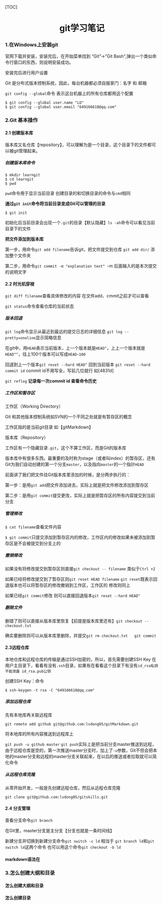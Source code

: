 [TOC]

<h1><center>git学习笔记</center></h1>



### 1.在Windows上安装git

官网下载并安装，安装完后，在开始菜单找到 “Git”->"Git Bash",弹出一个类似命令行窗口的东西，则说明安装成功。

安装完后进行用户设置

Git 是分布式版本控制系统，因此，每台机器都必须自报家门：名字 和 邮箱

`git config --global`命令 表示这台机器上的所有仓库都用这个配置

```git
$ git config --global user.name "LD"
$ git config --global user.email "649166610@qq.com"
```

### 2.Git 基本操作

#### 2.1 创建版本库

版本库又名仓库【repository】，可以理解为是一个目录，这个目录下的文件都可以被git管理起来。

##### 创建版本库命令

```git
$ mkdir learngit
$ cd learngit
$ pwd
```

`pwd`命令用于显示当前目录 创建目录的和切换目录的命令与`cmd`相同

**通过`git init`命令将当前目录变成Git可以管理的目录**

```git
$ git init
```

初始化后当前目录会出现一个`.git`的目录【默认隐藏】`ls -ah`命令可以看见当前目录下的文件

**把文件添加到版本库**

第一步，用命令`git add filename`告诉git，把文件提交到仓库 `git add dir/`  添加整个文件夹

第二步，用命令`git commit -m "explanation text" `-m 后面输入的是本次提交的说明文字

#### 2.2 时光机穿梭

`git diff filename`查看具体修改的内容 在文件add、cmmit之前才可以查看

`git status`命令查看仓库的当前状态

##### 版本回退

`git log`命令显示从最近到最远的提交日志的详细信息 `git log --pretty=oneline`显示简略信息

在git中，用`HEAD`表示当前版本，上一个版本就是`HEAD^`，上上一个版本就是`HEAD^^`，往上100个版本可以写成`HEAD~100`

回退到上一个版本`git reset --hard HEAD^`  回到当前版本 `git reset --hard commit id` commit id不用写全，写前几位就行 如[4831d]

`git reflog` **记录每一次commit id 查看命令历史**

##### 工作区和暂存区

工作区（Working Directory）

Git 和其他版本控制系统如SVN的一个不同之处就是有暂存区的概念

工作区指的是当前git目录 如【gitMarkdown】

版本库（Repository）

工作区有一个隐藏目录`.git`，这个不算工作区，而是Git的版本库

版本库中有很多东西。最重要的及时称为stage（或者叫index）的暂存区，还有Git为我们自动创建的第一个分支`master`，以及指向`master`的一个指针`HEAD`

前面讲了我们把文件往Git版本库里添加的时候，是分两步执行的：

第一步：是用`git add`把文件添加进去，实际上就是把文件修改添加到暂存区

第二步：是用`git commit`提交更改，实际上就是把暂存区的所有内容提交到当前分支

##### 管理修改

`$ cat filename`查看文件内容

`$ git commit`只提交添加到暂存区内的修改，工作区内的修改如果未被添加到暂存区是不会被提交到分支上的

##### 撤销修改

如果没有将修改提交到暂存区则直接`git checkout -- filename`  类似于`Ctrl +Z`

如果已经将修改提交到了暂存区则`git reset HEAD filename`  `git reset`既表示回退版本也可以将暂存区的修改撤销到工作区，工作区的 修改则同上

如果已经`git commit`修改 则可以直接回退版本`git reset --hard HEAD^`

##### 删除文件

删错了则可以直接从版本库里恢复【前提是版本库里还有】`git checkout -- checkout.txt`

确实要删除则可以从版本库里删除，并提交`git rm checkout.txt   git commit`

#### 2.3远程仓库

本地仓库和远程仓库的传输是通过SSH加密的，所以，首先需要创建SSH Key 在用户主目录下，看看有没有`.ssh`目录，如果有在看看这个目录下有没有`id_rsa私钥不能泄露 id_rsa.pub公钥` 

创建SSH Key：命令

`$ ssh-keygen -t rsa -C "649166610@qq.com"  `

##### 添加远程仓库

先有本地库再关联远程库

`git remote add github git@github.com:lvdong05/gitMarkdown.git`

将本地库的所有内容推送到远程库上

`git push -u github master` `git push`实际上是把当前分支master推送到远程，由于远程仓库是空的，第一次推送master分支时，加上了`-u`参数，Git不但会把本地的master分支和远程的master分支关联起来，在以后的推送或者拉取就可以简化命令

##### 从远程仓库克隆

从零开始开发，一般是先创建远程仓库，然后从远程仓库克隆

`git clone git@github.com:lvdong05/gitskills.git`

#### 2.4 分支管理

查看分支命令`git branch`

在Git里，master分支是主分支【分支也就是一条时间线】

新建分支并切换到新建分支命令`git switch -c ld`  相当于 `git branch ld`和`git switch ld`这两个命令  也可以用这个命令`git checkout -b ld`



#### markdown语法在

### 3.怎么创建大纲和目录

#### 怎么创建大纲和目录

#### 怎么创建目录

